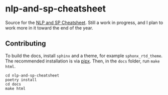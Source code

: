 # nlp-and-sp-cheatsheet

Source for the [NLP and SP Cheatsheet](https://nlp-and-sp-cheatsheet.readthedocs.io/en/latest/). Still a work in progress, and I plan to work more in it toward the end of the year.

## Contributing

To build the docs, install `sphinx` and a theme, for example `sphonx_rtd_theme`. The recommended installation is via [pipx](https://pypa.github.io/pipx/). Then, in the `docs` folder, run `make html`.

```shell
cd nlp-and-sp-cheatsheet
poetry install
cd docs
make html
```
